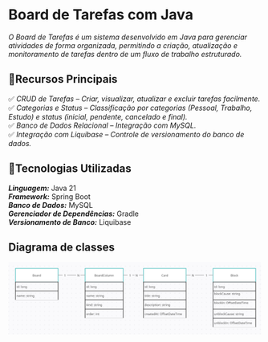 # Board de Tarefas com Java

*O Board de Tarefas é um sistema desenvolvido em Java para gerenciar atividades de forma organizada, permitindo a criação, atualização e monitoramento de tarefas dentro de um fluxo de trabalho estruturado.*

## 🚀Recursos Principais
✅ *CRUD de Tarefas – Criar, visualizar, atualizar e excluir tarefas facilmente.* <br>
✅ *Categorias e Status – Classificação por categorias (Pessoal, Trabalho, Estudo) e status (inicial, pendente, cancelado e final).* <br>
✅ *Banco de Dados Relacional – Integração com MySQL.* <br>
✅ *Integração com Liquibase – Controle de versionamento do banco de dados.*

## 🔧Tecnologias Utilizadas
***Linguagem:*** Java 21<br>
***Framework:*** Spring Boot<br>
***Banco de Dados:*** MySQL<br>
***Gerenciador de Dependências:*** Gradle<br>
***Versionamento de Banco:*** Liquibase

## Diagrama de classes

![diagrama de class.png](src/img/diagrama%20de%20class.png)